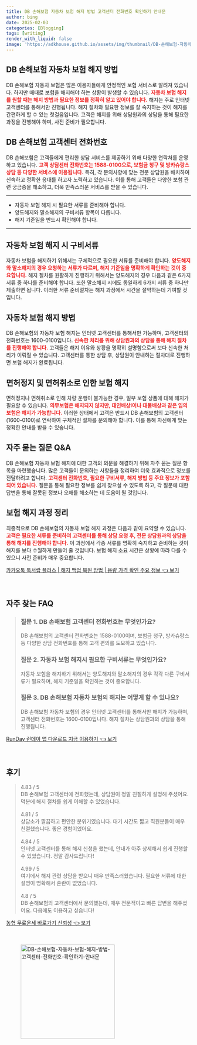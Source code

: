 ```yaml
---
title: DB 손해보험 자동차 보험 해지 방법 고객센터 전화번호 확인하기 안내문
author: bing
date: 2025-02-03
categories: [Blogging]
tags: [writing]
render_with_liquid: false
image: 'https://adkhouse.github.io/assets/img/thumbnail/DB-손해보험-자동차-보험-해지-방법-고객센터-전화번호-확인하기-안내문.webp'
---
```



<h2 id='DB_손해보험_자동차_보험_해지_방법'>DB 손해보험 자동차 보험 해지 방법</h2>

<p>DB 손해보험 자동차 보험은 많은 이용자들에게 안정적인 보험 서비스로 알려져 있습니다. 하지만 때때로 보험을 해지해야 하는 상황이 발생할 수 있습니다. <b><span style="color: #ee2323;">자동차 보험 해지를 원할 때는 해지 방법과 필요한 정보를 정확히 알고 있어야 합니다.</span></b> 해지는 주로 인터넷 고객센터를 통해서만 진행됩니다. 해지 절차와 필요한 정보를 잘 숙지하는 것이 해지를 간편하게 할 수 있는 첫걸음입니다. 고객은 해지를 위해 상담원과의 상담을 통해 필요한 과정을 진행해야 하며, 사전 준비가 필요합니다.</p>

<h2 id='DB_손해보험_고객센터_전화번호'>DB 손해보험 고객센터 전화번호</h2>

<p>DB 손해보험은 고객들에게 편리한 상담 서비스를 제공하기 위해 다양한 연락처를 운영하고 있습니다. <b><span style="color: #ee2323;">고객 상담센터 전화번호는 1588-0100으로, 보험금 청구 및 방카슈랑스 상담 등 다양한 서비스에 이용됩니다.</span></b> 특히, 각 문의사항에 맞는 전문 상담원을 배치하여 신속하고 정확한 응대를 하고자 노력하고 있습니다. 이를 통해 고객들은 다양한 보험 관련 궁금증을 해소하고, 더욱 만족스러운 서비스를 받을 수 있습니다.</p>

<hr />

<ul>
    <li>자동차 보험 해지 시 필요한 서류를 준비해야 합니다.</li>
    <li>양도해지와 말소해지의 구비서류 항목이 다릅니다.</li>
    <li>해지 기준일을 반드시 확인해야 합니다.</li>
</ul>

<hr />

<h2 id='자동차_보험_해지시_구비서류'>자동차 보험 해지 시 구비서류</h2>

<p>자동차 보험을 해지하기 위해서는 구체적으로 필요한 서류를 준비해야 합니다. <b><span style="color: #ee2323;">양도해지와 말소해지의 경우 요청하는 서류가 다르며, 해지 기준일을 명확하게 확인하는 것이 중요합니다.</span></b> 해지 절차를 원활하게 진행하기 위해서는 양도해지의 경우 다음과 같은 6가지 서류 중 하나를 준비해야 합니다. 또한 말소해지 시에도 동일하게 6가지 서류 중 하나만 제출하면 됩니다. 이러한 서류 준비절차는 해지 과정에서 시간을 절약하는데 기여할 것입니다.</p>

<h2 id='자동차_보험_해지방법'>자동차 보험 해지 방법</h2>

<p>DB 손해보험의 자동차 보험 해지는 인터넷 고객센터를 통해서만 가능하며, 고객센터의 전화번호는 1600-0100입니다. <b><span style="color: #ee2323;">신속한 처리를 위해 상담원과의 상담을 통해 해지 절차를 진행해야 합니다.</span></b> 고객들은 해지 이유와 상황을 명확히 설명함으로써 보다 신속한 처리가 이뤄질 수 있습니다. 고객센터를 통한 상담 후, 상담원이 안내하는 절차대로 진행하면 보험 해지가 완료됩니다.</p>

<h2 id='면허정지_면허취소_시_보험_해지'>면허정지 및 면허취소로 인한 보험 해지</h2>

<p>면허정지나 면허취소로 인해 차량 운행이 불가능한 경우, 일부 보험 상품에 대해 해지가 필요할 수 있습니다. <b><span style="color: #ee2323;">의무보험은 해지되지 않지만, 대인배상Ⅰ이나 대물배상과 같은 임의보험은 해지가 가능합니다.</span></b> 이러한 상태에서 고객은 반드시 DB 손해보험의 고객센터(1600-0100)로 연락하여 구체적인 절차를 문의해야 합니다. 이를 통해 자신에게 맞는 정확한 안내를 받을 수 있습니다.</p>

<h2 id='자주_묻는_질문_QnA'>자주 묻는 질문 Q&A</h2>

<p>DB 손해보험 자동차 보험 해지에 대한 고객의 의문을 해결하기 위해 자주 묻는 질문 항목을 마련했습니다. 많은 고객들이 문의하는 사항들을 정리하여 더욱 효과적으로 정보를 전달하려고 합니다. <b><span style="color: #ee2323;">고객센터 전화번호, 필요한 구비서류, 해지 방법 등 주요 정보가 포함되어 있습니다.</span></b> 질문을 통해 필요한 정보를 쉽게 찾으실 수 있도록 하고, 각 질문에 대한 답변을 통해 잘못된 정보나 오해를 해소하는 데 도움이 될 것입니다.</p>

<h2 id='보험_해지_과정_정리'>보험 해지 과정 정리</h2>

<p>최종적으로 DB 손해보험의 자동차 보험 해지 과정은 다음과 같이 요약할 수 있습니다. <b><span style="color: #ee2323;">고객은 필요한 서류를 준비하여 고객센터를 통해 상담 요청 후, 전문 상담원과의 상담을 통해 해지를 진행해야 합니다.</span></b> 이 과정에서 각종 서류를 명확히 숙지하고 준비하는 것이 해지를 보다 수월하게 만들어 줄 것입니다. 보험 해지 소요 시간은 상황에 따라 다를 수 있으니 사전 준비가 매우 중요합니다.</p>


<p><a class="click-button" title="카카오톡 톡서랍 플러스 | 해지 백업 복원 방법 | 용량 가격 확인 주요 정보" href="https://adkhouse.github.io/posts/%EC%B9%B4%EC%B9%B4%EC%98%A4%ED%86%A1-%ED%86%A1%EC%84%9C%EB%9E%8D-%ED%94%8C%EB%9F%AC%EC%8A%A4-%ED%95%B4%EC%A7%80-%EB%B0%B1%EC%97%85-%EB%B3%B5%EC%9B%90-%EB%B0%A9%EB%B2%95-%EC%9A%A9%EB%9F%89-%EA%B0%80%EA%B2%A9-%ED%99%95%EC%9D%B8-%EC%A3%BC%EC%9A%94-%EC%A0%95%EB%B3%B4/" rel="dofollow">카카오톡 톡서랍 플러스 | 해지 백업 복원 방법 | 용량 가격 확인 주요 정보 👈 보기</a></p><br>
<h2 id='자주_찾는_FAQ'>자주 찾는 FAQ</h2>
<div itemscope="" itemtype="https://schema.org/FAQPage">
<blockquote>
<div itemscope="" itemprop="mainEntity" itemtype="https://schema.org/Question">
<h3 itemprop="name">질문 1. DB 손해보험 고객센터 전화번호는 무엇인가요?</h3>
<div itemscope="" itemprop="acceptedAnswer" itemtype="https://schema.org/Answer">
<span itemprop="text">
<p>DB 손해보험의 고객센터 전화번호는 1588-0100이며, 보험금 청구, 방카슈랑스 등 다양한 상담 전화번호를 통해 고객 편의를 도모하고 있습니다.</p>
</span>
</div>
</div>
<div itemscope="" itemprop="mainEntity" itemtype="https://schema.org/Question">
<h3 itemprop="name">질문 2. 자동차 보험 해지시 필요한 구비서류는 무엇인가요?</h3>
<div itemscope="" itemprop="acceptedAnswer" itemtype="https://schema.org/Answer">
<span itemprop="text">
<p>자동차 보험을 해지하기 위해서는 양도해지와 말소해지의 경우 각각 다른 구비서류가 필요하며, 해지 기준일을 확인하는 것이 중요합니다.</p>
</span>
</div>
</div>
<div itemscope="" itemprop="mainEntity" itemtype="https://schema.org/Question">
<h3 itemprop="name">질문 3. DB 손해보험 자동차 보험의 해지는 어떻게 할 수 있나요?</h3>
<div itemscope="" itemprop="acceptedAnswer" itemtype="https://schema.org/Answer">
<span itemprop="text">
<p>DB 손해보험 자동차 보험의 경우 인터넷 고객센터를 통해서만 해지가 가능하며, 고객센터 전화번호는 1600-0100입니다. 해지 절차는 상담원과의 상담을 통해 진행됩니다.</p>
</span>
</div>
</div>
</blockquote>
</div>
<p><a class="click-button" title="RunDay 런데이 앱 다운로드 지금 이용하기" href="https://adkhouse.github.io/posts/RunDay-%EB%9F%B0%EB%8D%B0%EC%9D%B4-%EC%95%B1-%EB%8B%A4%EC%9A%B4%EB%A1%9C%EB%93%9C-%EC%A7%80%EA%B8%88-%EC%9D%B4%EC%9A%A9%ED%95%98%EA%B8%B0/" rel="dofollow">RunDay 런데이 앱 다운로드 지금 이용하기 👈 보기</a></p><br>
<h2 id='후기'>후기</h2>
<div itemscope itemtype="https://schema.org/Product">
  <blockquote>
  <div itemprop="review" itemscope itemtype="https://schema.org/Review">
      <div itemprop="reviewRating" itemscope itemtype="https://schema.org/Rating"> <span itemprop="ratingValue">4.83</span> / <span itemprop="bestRating">5</span> </div>
      <span itemprop="reviewBody">DB 손해보험 고객센터에 전화했는데, 상담원이 정말 친절하게 설명해 주셨어요. 덕분에 해지 절차를 쉽게 이해할 수 있었습니다.</span>
  </div>
  <br>
  <div itemprop="review" itemscope itemtype="https://schema.org/Review">
      <div itemprop="reviewRating" itemscope itemtype="https://schema.org/Rating"> <span itemprop="ratingValue">4.81</span> / <span itemprop="bestRating">5</span> </div>
      <span itemprop="reviewBody">상담소가 깔끔하고 편안한 분위기였습니다. 대기 시간도 짧고 직원분들이 매우 친절했습니다. 좋은 경험이었어요.</span>
  </div>
  <br>
  <div itemprop="review" itemscope itemtype="https://schema.org/Review">
      <div itemprop="reviewRating" itemscope itemtype="https://schema.org/Rating"> <span itemprop="ratingValue">4.84</span> / <span itemprop="bestRating">5</span> </div>
      <span itemprop="reviewBody">인터넷 고객센터를 통해 해지 신청을 했는데, 안내가 아주 상세해서 쉽게 진행할 수 있었습니다. 정말 감사드립니다!</span>
  </div>
  <br>
  <div itemprop="review" itemscope itemtype="https://schema.org/Review">
      <div itemprop="reviewRating" itemscope itemtype="https://schema.org/Rating"> <span itemprop="ratingValue">4.99</span> / <span itemprop="bestRating">5</span> </div>
      <span itemprop="reviewBody">여기에서 해지 관련 상담을 받으니 매우 만족스러웠습니다. 필요한 서류에 대한 설명이 명확해서 혼란이 없었습니다.</span>
  </div>
  <br>
  <div itemprop="review" itemscope itemtype="https://schema.org/Review">
      <div itemprop="reviewRating" itemscope itemtype="https://schema.org/Rating"> <span itemprop="ratingValue">4.8</span> / <span itemprop="bestRating">5</span> </div>
      <span itemprop="reviewBody">DB 손해보험의 고객센터에서 문의했는데, 매우 전문적이고 빠른 답변을 해주셨어요. 다음에도 이용하고 싶습니다!</span>
  </div>
  </blockquote>
</div>
<p><a class="click-button" title="농협 무료운세 바로가기 신뢰성" href="https://adkhouse.github.io/posts/%EB%86%8D%ED%98%91-%EB%AC%B4%EB%A3%8C%EC%9A%B4%EC%84%B8-%EB%B0%94%EB%A1%9C%EA%B0%80%EA%B8%B0-%EC%8B%A0%EB%A2%B0%EC%84%B1/" rel="dofollow">농협 무료운세 바로가기 신뢰성 👈 보기</a></p><br>
<figure class="image"><img src="https://adkhouse.github.io/assets/img/thumbnail/DB-손해보험-자동차-보험-해지-방법-고객센터-전화번호-확인하기-안내문.webp" alt="DB-손해보험-자동차-보험-해지-방법-고객센터-전화번호-확인하기-안내문" width="256" height="256"></figure>